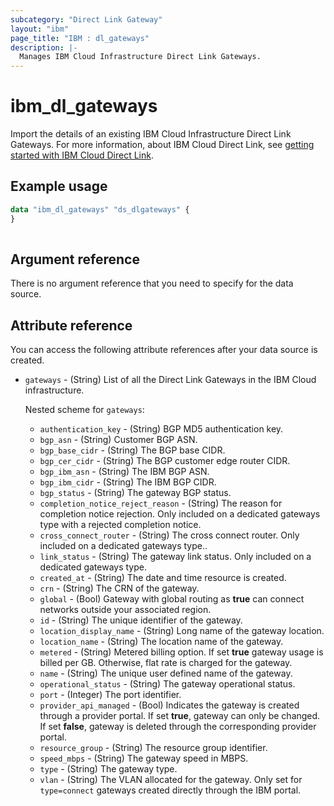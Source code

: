 ```yaml
---
subcategory: "Direct Link Gateway"
layout: "ibm"
page_title: "IBM : dl_gateways"
description: |-
  Manages IBM Cloud Infrastructure Direct Link Gateways.
---
```


# ibm_dl_gateways

Import the details of an existing IBM Cloud Infrastructure Direct Link Gateways.  For more information, about IBM Cloud Direct Link, see [getting started with IBM Cloud Direct Link](https://cloud.ibm.com/docs/dl?topic=dl-get-started-with-ibm-cloud-dl).


## Example usage

```terraform
data "ibm_dl_gateways" "ds_dlgateways" {
}
     
```

## Argument reference
There is no argument reference that you need to specify for the data source. 


## Attribute reference
You can access the following attribute references after your data source is created.

- `gateways` - (String) List of all the Direct Link Gateways in the IBM Cloud infrastructure.

  Nested scheme for `gateways`:
  - `authentication_key` - (String) BGP MD5 authentication key.
  - `bgp_asn` - (String) Customer BGP ASN.
  - `bgp_base_cidr` - (String) The BGP base CIDR.
  - `bgp_cer_cidr` - (String) The BGP customer edge router CIDR.
  - `bgp_ibm_asn` - (String) The IBM BGP ASN.
  - `bgp_ibm_cidr` - (String) The IBM BGP  CIDR.
  - `bgp_status` - (String) The gateway BGP status.
  - `completion_notice_reject_reason` - (String) The reason for completion notice rejection. Only included on a dedicated gateways type with a rejected completion notice.
  - `cross_connect_router` - (String) The cross connect router. Only included on a dedicated gateways type..
  - `link_status` - (String) The gateway link status. Only included on a dedicated gateways type.
  - `created_at` - (String) The date and time resource is created.
  - `crn` - (String) The CRN of the gateway.
  - `global` - (Bool) Gateway with global routing as **true** can connect networks outside your associated region.
  - `id` - (String) The unique identifier of the gateway.
  - `location_display_name` - (String) Long name of the gateway location.
  - `location_name` - (String) The location name of the gateway.
  - `metered` - (String) Metered billing option. If set **true** gateway usage is billed per GB. Otherwise, flat rate is charged for the gateway.
  - `name` - (String) The unique user defined name of the gateway.
  - `operational_status` - (String) The gateway operational status.
  - `port` - (Integer) The port identifier.
  - `provider_api_managed` - (Bool) Indicates the gateway is created through a provider portal. If set **true**, gateway can only be changed. If set **false**, gateway is deleted through the corresponding provider portal.
  - `resource_group` - (String) The resource group identifier.
  - `speed_mbps` - (String) The gateway speed in MBPS.
  - `type` - (String) The gateway type.
  - `vlan` - (String) The VLAN allocated for the gateway. Only set for `type=connect` gateways created directly through the IBM portal.
